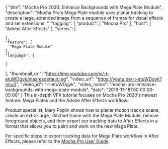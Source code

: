 {
  "title": "Mocha Pro 2020: Enhance Backgrounds with Mega Plate Module",
  "description": "Mocha Pro's Mega Plate module uses planar tracking to create a large, extended image from a sequence of frames for visual effects and set extensions. ",
  "tagging": {
    "product": [
      "Mocha Pro"
    ],
    "host": [
      "Adobe After Effects"
    ],
    "series": [

    ],
    "feature": [
      "Mega Plate Module"
    ],
    "language": [

    ]
  },
  "thumbnail_url": "https://img.youtube.com/vi/-t-etuWDgyk/maxresdefault.jpg",
  "video_url": "https://youtu.be/-t-etuWDgyk?rel=0",
  "video_id": "-t-etuWDgyk",
  "video_name": "mocha-pro-enhance-backgrounds-with-mega-plate-module",
  "date": "2019-11-18T00:00:00-05:00"
}
This in-depth VFX tutorial focuses on Mocha Pro 2020's newest feature: Mega Plates and the Adobe After Effects workflow. 

Product specialist, Mary Poplin shows how to planar motion track a scene, create an extra-large, stitched frame with the Mega Plate Module, remove foreground objects, and then export our tracking data to After Effects in a format that allows you to paint and work on the new Mega Plate. 

For specific steps to export tracking data for Mega Plate workflow in After Effects, please refer to the [Mocha Pro User Guide](https://borisfx.com/support/documentation/mocha/7.0.0/#megaplate_module "Mocha Pro User Guide").
